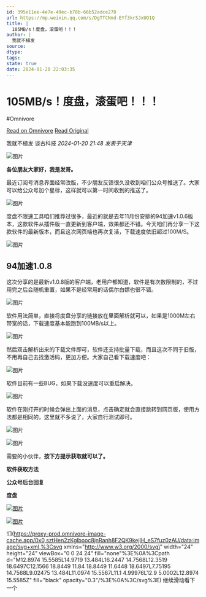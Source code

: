 ```yaml
---
id: 395e11ee-4e7e-49ec-b78b-66b52adce278
url: https://mp.weixin.qq.com/s/DgTTCNnd-EYf3krSJxUO1Q
title: |
  105MB/s！度盘，滚蛋吧！！！
author: |
  我就不植发
source:
dtype:
tags:
state: true
date: 2024-01-20 22:03:35
---
```



# 105MB/s！度盘，滚蛋吧！！！
#Omnivore

[Read on Omnivore](https://omnivore.app/me/https-mp-weixin-qq-com-s-dg-ttc-nnd-e-yf-3-kr-s-jx-uo-1-q-18d272eee7a)
[Read Original](https://mp.weixin.qq.com/s/DgTTCNnd-EYf3krSJxUO1Q)

 我就不植发  谈古科技 _2024-01-20 21:48_ _发表于天津_ 

![图片](https://proxy-prod.omnivore-image-cache.app/0x0,ssMN9FHOR1YsDT2cJWOYXLSeOKxP1-q2SAd1dZ357HmM/https://mmbiz.qpic.cn/mmbiz_png/DN8aEEoRmA9m1JUo9STBnhYk7RtTjl7yJGhmxCEM29GvfUouId88OicMXK1zr6MFNZKBW5GU2sOFXy6o1olRuQA/640?wx_fmt=png)

**各位朋友大家好，我是发哥。**

最近订阅号消息界面经常改版，不少朋友反馈很久没收到咱们公众号推送了。大家可以给公众号加个星标，这样就可以第一时间收到的推送了。

![图片](https://proxy-prod.omnivore-image-cache.app/0x0,sHzsxYSExH0uMfwHVPFMYrTKdmh3DM3fRxejzXxSXUJM/https://mmbiz.qpic.cn/mmbiz_png/DN8aEEoRmAibVJlFqrRtoibw2gzWHwSnA6QNIb0LXCoWwVMeHqnvmYiabWjicpjJDBRUCy8egWNLGrEJJiaJ82fU8nA/640?wx_fmt=png)

度盘不限速工具咱们推荐过很多，最近的就是去年11月份安排的94加速v1.0.6版本，这款软件从插件版一直更新到客户端，效果都还不错。今天咱们再分享一下这款软件的最新版本，而且这次网页端也再次复活，下载速度依旧超过100M/S。  

![图片](https://proxy-prod.omnivore-image-cache.app/0x0,scBoDg1tC94uJ107i1-DPLuXpwvQE-tyBNSciN3C9gQY/https://mmbiz.qpic.cn/mmbiz_png/DN8aEEoRmA8AUY1kSdXy8l6w71vS1RNZ1tQx5lrecUORcO0jDbgZSn8kianicRZkdKvpxGf8CCTB7Osicqe6524WQ/640?wx_fmt=png)

## **94加速1.0.8**

这次分享的是最新v1.0.8版的客户端，老用户都知道，软件是有次数限制的，不过用完之后会随机重置，如果不是经常用的话偶尔白嫖也很不错。

![图片](https://proxy-prod.omnivore-image-cache.app/0x0,sqRhZT8O7ckrCkWTDc9CWLOpesRJngh-ma04yLI8GJuw/https://mmbiz.qpic.cn/mmbiz_png/DN8aEEoRmA8SOkbicxSenqa4eH2P8fUyic3Fiak7ntrHNJHhmpdh9bTKTjq3rlXtdytibgErJ59zoMHxsI3LDlG1iag/640?wx_fmt=png&from=appmsg)

软件用法简单，直接将度盘分享的链接放在里面解析就可以，如果是1000M左右带宽的话，下载速度基本能跑到100MB/s以上。

![图片](https://proxy-prod.omnivore-image-cache.app/0x0,shNAFYjbxGJUvn_KqtDiJe1JFs_N7wERXrG2qrsnSqME/https://mmbiz.qpic.cn/mmbiz_png/DN8aEEoRmA8SOkbicxSenqa4eH2P8fUyicLHSwab9szzqcRQGBB4LVO0o1KD82LhT566bHtFChwZy92l7j2vthibQ/640?wx_fmt=png&from=appmsg)

然后双击解析出来的下载文件即可，软件还支持批量下载，而且这次不同于旧版，不用再自己去找激活码，更加方便。大家自己看下载速度吧：

![图片](https://proxy-prod.omnivore-image-cache.app/0x0,scrkLjP5zxiUlUZzx7g1m4_IDm0gE7tfbkxOthbJx5FI/https://mmbiz.qpic.cn/mmbiz_png/DN8aEEoRmA8SOkbicxSenqa4eH2P8fUyic6lzb4XhCLlibkyCM2YJpicrzkBqoVoSz6LTiba93cLibEoE0gX9YaTuEdg/640?wx_fmt=png&from=appmsg)

软件目前有一些BUG，如果下载没速度可以重启解决。

![图片](https://proxy-prod.omnivore-image-cache.app/0x0,seOKbH-vgLfni2eywrXw3yACSCs1ZEBaxEURtfFTo7uY/https://mmbiz.qpic.cn/mmbiz_png/DN8aEEoRmA8SOkbicxSenqa4eH2P8fUyic9udaX0m55nu76lMa5icPwRcOTRoD9kKSiaibWqREDc1l9g0lYLXtagSbQ/640?wx_fmt=png&from=appmsg)

软件在刚打开的时候会弹出上面的消息，点击确定就会直接跳转到网页版，使用方法都是相同的，这里就不多说了，大家自行测试即可。

![图片](https://proxy-prod.omnivore-image-cache.app/0x0,sdDAUBSuGp5NUwOhRfnG1tEafsTmSqAbwzKu0HfcufBw/https://mmbiz.qpic.cn/mmbiz_png/6ckLoicIXCcj3octwTicmwPrRxKVjpjVQbuIOBeapYyqn6fCGeX78nCWornugf4XCFicDoiaKica8tcxibgR0hBZ7ZVA/640?wx_fmt=png&from=appmsg)

![图片](https://proxy-prod.omnivore-image-cache.app/0x0,saWvS68sgRPacc4V4jvqOWA4-cQ-eTLOrqoKp143_drw/https://mmbiz.qpic.cn/mmbiz_png/6ckLoicIXCcj3octwTicmwPrRxKVjpjVQbuiaE0KOTV68L8GR5KSdpLCkghHjxnFhs2Kr1IIQ7yJviaTJe9IImJ0BQ/640?wx_fmt=png&from=appmsg)

需要的小伙伴，**按下方提示获取就可以了。**

**软件获取方法**

**公众号后台回复**

**度盘**

[![图片](https://proxy-prod.omnivore-image-cache.app/0x0,sjEQ9w5PftBkXFM1LinX_2RGjgfcwSwEezjNkmaR1IYs/https://mmbiz.qpic.cn/mmbiz_png/DN8aEEoRmAibHRic4qGwU2F56qXzwBlv8kiaSTOjJWe9Cdh1ibTfZ7sdCFtG8DWAGpS2GE2k8sK6tPnzrI9cMRNJyw/640?wx_fmt=png)](http://mp.weixin.qq.com/s?%5F%5Fbiz=MzI0ODc4NjI3MA==&mid=2247530864&idx=1&sn=fff1c512c74ba9f7b44f067477ebe244&chksm=e9994541deeecc57e88bf08aa4bb1d812bd5fd4136e07bf831de22eb35cd78432e8640115246&scene=21#wechat%5Fredirect)

[![图片](https://proxy-prod.omnivore-image-cache.app/0x0,sKpPVOTqC98PAsS2viD8rdI0i6zZh5Ns54-SWVnroPbA/https://mmbiz.qpic.cn/mmbiz_png/DN8aEEoRmAibXhZ5tAWDBjnqgLyy3WoOdRkXvzic2utLPRIIP5yMfibGS5KZaCgqEeKJ7JQAX16SpM9X4uGTm9pyw/640?wx_fmt=png)](http://mp.weixin.qq.com/s?%5F%5Fbiz=MzI0ODc4NjI3MA==&mid=2247531520&idx=1&sn=e68bbd74261804052fa27a75e128dd0c&chksm=e9994031deeec927117651b46f9aba8b5da042be7e3daed2860db54297345c31507da80e9884&scene=21#wechat%5Fredirect)

![](https://proxy-prod.omnivore-image-cache.app/0x0,sztHen2zKglbooc8jnRanh8F2QK9kejIH_eS7fuz0zAU/data:image/svg+xml,%3Csvg xmlns=\"http://www.w3.org/2000/svg\" width=\"24\" height=\"24\" viewBox=\"0 0 24 24\" fill=\"none\"%3E%0A%3Cpath d=\"M12.8974 15.5585L14.9719 13.484L16.2447 14.7568L12.3519 18.6497C12.1566 18.8449 11.84 18.8449 11.6448 18.6497L7.75195 14.7568L9.02475 13.484L11.0974 15.5567L11.1 4.99976L12.9 5.0002L12.8974 15.5585Z\" fill=\"black\" opacity=\"0.3\"/%3E%0A%3C/svg%3E) 继续滑动看下一个 



